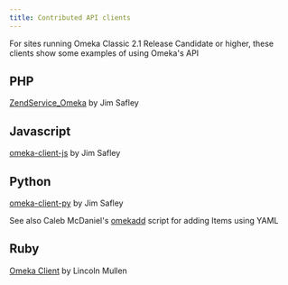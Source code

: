 ```yaml
---
title: Contributed API clients
---
```


For sites running Omeka Classic 2.1 Release Candidate or higher, these clients show some examples of using Omeka's API

PHP 
-----------------------------------------------

[ZendService\_Omeka](https://github.com/jimsafley/ZendService_Omeka) by Jim Safley

Javascript
-------------------------------------------------------------

[omeka-client-js](https://github.com/jimsafley/omeka-client-js) by Jim Safley

Python
-----------------------------------------------------

[omeka-client-py](https://github.com/jimsafley/omeka-client-py) by Jim Safley

See also Caleb McDaniel's [omekadd](https://github.com/wcaleb/omekadd) script for adding Items using YAML

Ruby 
-------------------------------------------------

[Omeka Client](http://rubygems.org/gems/omeka_client) by Lincoln Mullen
